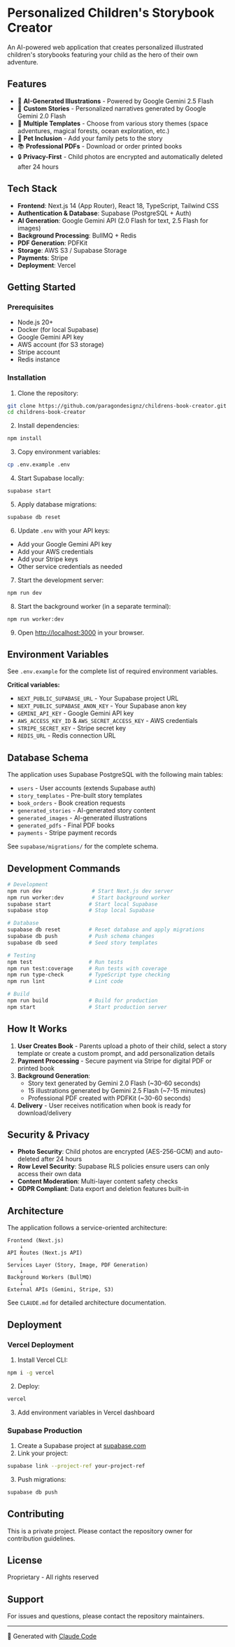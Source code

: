 # Personalized Children's Storybook Creator

An AI-powered web application that creates personalized illustrated children's storybooks featuring your child as the hero of their own adventure.

## Features

- 🎨 **AI-Generated Illustrations** - Powered by Google Gemini 2.5 Flash
- 📖 **Custom Stories** - Personalized narratives generated by Google Gemini 2.0 Flash
- 🎯 **Multiple Templates** - Choose from various story themes (space adventures, magical forests, ocean exploration, etc.)
- 🐾 **Pet Inclusion** - Add your family pets to the story
- 📚 **Professional PDFs** - Download or order printed books
- 🔒 **Privacy-First** - Child photos are encrypted and automatically deleted after 24 hours

## Tech Stack

- **Frontend**: Next.js 14 (App Router), React 18, TypeScript, Tailwind CSS
- **Authentication & Database**: Supabase (PostgreSQL + Auth)
- **AI Generation**: Google Gemini API (2.0 Flash for text, 2.5 Flash for images)
- **Background Processing**: BullMQ + Redis
- **PDF Generation**: PDFKit
- **Storage**: AWS S3 / Supabase Storage
- **Payments**: Stripe
- **Deployment**: Vercel

## Getting Started

### Prerequisites

- Node.js 20+
- Docker (for local Supabase)
- Google Gemini API key
- AWS account (for S3 storage)
- Stripe account
- Redis instance

### Installation

1. Clone the repository:
```bash
git clone https://github.com/paragondesignz/childrens-book-creator.git
cd childrens-book-creator
```

2. Install dependencies:
```bash
npm install
```

3. Copy environment variables:
```bash
cp .env.example .env
```

4. Start Supabase locally:
```bash
supabase start
```

5. Apply database migrations:
```bash
supabase db reset
```

6. Update `.env` with your API keys:
- Add your Google Gemini API key
- Add your AWS credentials
- Add your Stripe keys
- Other service credentials as needed

7. Start the development server:
```bash
npm run dev
```

8. Start the background worker (in a separate terminal):
```bash
npm run worker:dev
```

9. Open [http://localhost:3000](http://localhost:3000) in your browser.

## Environment Variables

See `.env.example` for the complete list of required environment variables.

**Critical variables:**
- `NEXT_PUBLIC_SUPABASE_URL` - Your Supabase project URL
- `NEXT_PUBLIC_SUPABASE_ANON_KEY` - Your Supabase anon key
- `GEMINI_API_KEY` - Google Gemini API key
- `AWS_ACCESS_KEY_ID` & `AWS_SECRET_ACCESS_KEY` - AWS credentials
- `STRIPE_SECRET_KEY` - Stripe secret key
- `REDIS_URL` - Redis connection URL

## Database Schema

The application uses Supabase PostgreSQL with the following main tables:

- `users` - User accounts (extends Supabase auth)
- `story_templates` - Pre-built story templates
- `book_orders` - Book creation requests
- `generated_stories` - AI-generated story content
- `generated_images` - AI-generated illustrations
- `generated_pdfs` - Final PDF books
- `payments` - Stripe payment records

See `supabase/migrations/` for the complete schema.

## Development Commands

```bash
# Development
npm run dev                # Start Next.js dev server
npm run worker:dev         # Start background worker
supabase start            # Start local Supabase
supabase stop             # Stop local Supabase

# Database
supabase db reset         # Reset database and apply migrations
supabase db push          # Push schema changes
supabase db seed          # Seed story templates

# Testing
npm test                  # Run tests
npm run test:coverage     # Run tests with coverage
npm run type-check        # TypeScript type checking
npm run lint              # Lint code

# Build
npm run build             # Build for production
npm start                 # Start production server
```

## How It Works

1. **User Creates Book** - Parents upload a photo of their child, select a story template or create a custom prompt, and add personalization details
2. **Payment Processing** - Secure payment via Stripe for digital PDF or printed book
3. **Background Generation**:
   - Story text generated by Gemini 2.0 Flash (~30-60 seconds)
   - 15 illustrations generated by Gemini 2.5 Flash (~7-15 minutes)
   - Professional PDF created with PDFKit (~30-60 seconds)
4. **Delivery** - User receives notification when book is ready for download/delivery

## Security & Privacy

- **Photo Security**: Child photos are encrypted (AES-256-GCM) and auto-deleted after 24 hours
- **Row Level Security**: Supabase RLS policies ensure users can only access their own data
- **Content Moderation**: Multi-layer content safety checks
- **GDPR Compliant**: Data export and deletion features built-in

## Architecture

The application follows a service-oriented architecture:

```
Frontend (Next.js)
    ↓
API Routes (Next.js API)
    ↓
Services Layer (Story, Image, PDF Generation)
    ↓
Background Workers (BullMQ)
    ↓
External APIs (Gemini, Stripe, S3)
```

See `CLAUDE.md` for detailed architecture documentation.

## Deployment

### Vercel Deployment

1. Install Vercel CLI:
```bash
npm i -g vercel
```

2. Deploy:
```bash
vercel
```

3. Add environment variables in Vercel dashboard

### Supabase Production

1. Create a Supabase project at [supabase.com](https://supabase.com)
2. Link your project:
```bash
supabase link --project-ref your-project-ref
```
3. Push migrations:
```bash
supabase db push
```

## Contributing

This is a private project. Please contact the repository owner for contribution guidelines.

## License

Proprietary - All rights reserved

## Support

For issues and questions, please contact the repository maintainers.

---

🤖 Generated with [Claude Code](https://claude.com/claude-code)
